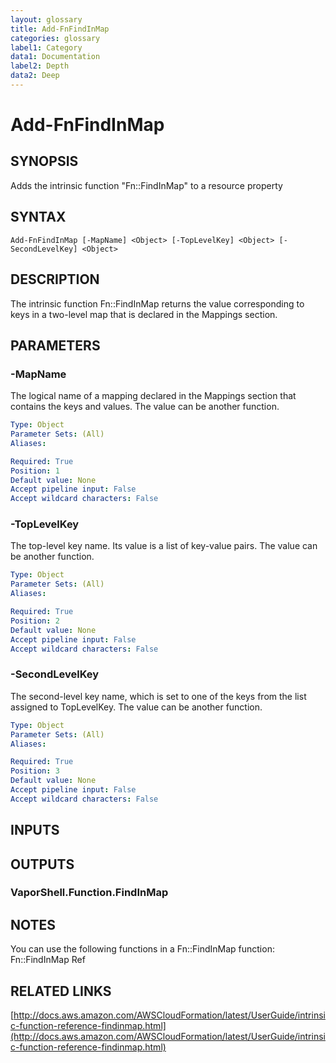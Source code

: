 ```yaml
---
layout: glossary
title: Add-FnFindInMap
categories: glossary
label1: Category
data1: Documentation
label2: Depth
data2: Deep
---
```


# Add-FnFindInMap

## SYNOPSIS
Adds the intrinsic function "Fn::FindInMap" to a resource property

## SYNTAX

```
Add-FnFindInMap [-MapName] <Object> [-TopLevelKey] <Object> [-SecondLevelKey] <Object>
```

## DESCRIPTION
The intrinsic function Fn::FindInMap returns the value corresponding to keys in a two-level map that is declared in the Mappings section.

## PARAMETERS

### -MapName
The logical name of a mapping declared in the Mappings section that contains the keys and values.
The value can be another function.

```yaml
Type: Object
Parameter Sets: (All)
Aliases: 

Required: True
Position: 1
Default value: None
Accept pipeline input: False
Accept wildcard characters: False
```

### -TopLevelKey
The top-level key name.
Its value is a list of key-value pairs.
The value can be another function.

```yaml
Type: Object
Parameter Sets: (All)
Aliases: 

Required: True
Position: 2
Default value: None
Accept pipeline input: False
Accept wildcard characters: False
```

### -SecondLevelKey
The second-level key name, which is set to one of the keys from the list assigned to TopLevelKey.
The value can be another function.

```yaml
Type: Object
Parameter Sets: (All)
Aliases: 

Required: True
Position: 3
Default value: None
Accept pipeline input: False
Accept wildcard characters: False
```

## INPUTS

## OUTPUTS

### VaporShell.Function.FindInMap

## NOTES
You can use the following functions in a Fn::FindInMap function:
    Fn::FindInMap
    Ref

## RELATED LINKS

[http://docs.aws.amazon.com/AWSCloudFormation/latest/UserGuide/intrinsic-function-reference-findinmap.html](http://docs.aws.amazon.com/AWSCloudFormation/latest/UserGuide/intrinsic-function-reference-findinmap.html)

